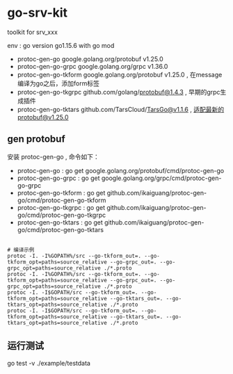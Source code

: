 # go-srv-kit

toolkit for srv_xxx

env : go version go1.15.6 with go mod

- protoc-gen-go google.golang.org/protobuf v1.25.0
- protoc-gen-go-grpc google.golang.org/grpc v1.36.0
- protoc-gen-go-tkform google.golang.org/protobuf v1.25.0 , 在message编译为go之后，添加form标签
- protoc-gen-go-tkgrpc github.com/golang/protobuf@1.4.3 , 早期的grpc生成插件
- protoc-gen-go-tktars github.com/TarsCloud/TarsGo@v1.1.6 , 适配最新的protobuf@v1.25.0

## gen protobuf

安装 protoc-gen-go , 命令如下：

- protoc-gen-go : go get google.golang.org/protobuf/cmd/protoc-gen-go
- protoc-gen-go-grpc : go get google.golang.org/grpc/cmd/protoc-gen-go-grpc
- protoc-gen-go-tkform : go get github.com/ikaiguang/protoc-gen-go/cmd/protoc-gen-go-tkform
- protoc-gen-go-tkgrpc : go get github.com/ikaiguang/protoc-gen-go/cmd/protoc-gen-go-tkgrpc
- protoc-gen-go-tktars : go get github.com/ikaiguang/protoc-gen-go/cmd/protoc-gen-go-tktars

```shell script

# 编译示例
protoc -I. -I%GOPATH%/src --go-tkform_out=. --go-tkform_opt=paths=source_relative --go-grpc_out=. --go-grpc_opt=paths=source_relative ./*.proto
protoc -I. -I%GOPATH%/src --go-tkform_out=. --go-tkform_opt=paths=source_relative --go-grpc_out=. --go-grpc_opt=paths=source_relative ./*.proto
protoc -I. -I$GOPATH/src --go-tkform_out=. --go-tkform_opt=paths=source_relative --go-tktars_out=. --go-tktars_opt=paths=source_relative ./*.proto
protoc -I. -I$GOPATH/src --go-tkform_out=. --go-tkform_opt=paths=source_relative --go-tktars_out=. --go-tktars_opt=paths=source_relative ./*.proto

```

## 运行测试

go test -v ./example/testdata
